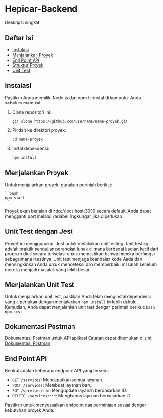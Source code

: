 # Hepicar-Backend

Deskripsi singkat.

## Daftar Isi

- [Instalasi](#instalasi)
- [Menjalankan Proyek](#menjalankan-proyek)
- [End Point API](#end-point-api)
- [Struktur Proyek](#struktur-proyek)
- [Unit Test](#unit-test)

## Instalasi

Pastikan Anda memiliki Node.js dan npm terinstal di komputer Anda sebelum memulai.

1. Clone repositori ini:
    
    ```bash
    git clone https://github.com/username/nama-proyek.git
    ```
2. Pindah ke direktori proyek:
    ```bash
    cd nama-proyek
    ```
3. Instal dependensi:
    ```bash
    npm install
    ```
## Menjalankan Proyek
Untuk menjalankan proyek, gunakan perintah berikut:

    ``bash
    npm start
    ``

Proyek akan berjalan di http://localhost:3000 secara default. Anda dapat mengganti port melalui variabel lingkungan jika diperlukan.
## Unit Test dengan Jest
Proyek ini menggunakan Jest untuk melakukan unit testing. Unit testing adalah praktik pengujian perangkat lunak di mana berbagai bagian kecil dari program diuji secara terisolasi untuk memastikan bahwa mereka berfungsi sebagaimana mestinya. Unit test menjaga keandalan kode Anda dan memungkinkan Anda untuk mendeteksi dan memperbaiki masalah sebelum mereka menjadi masalah yang lebih besar.

## Menjalankan Unit Test
Untuk menjalankan unit test, pastikan Anda telah menginstal dependensi yang diperlukan dengan menjalankan `npm install` terlebih dahulu. Kemudian, Anda dapat menjalankan unit test dengan perintah berikut:
    ```bash
    npm test
    ```
## Dokumentasi Postman

Dokumentasi Postman untuk API aplikasi Catatan dapat ditemukan di sini: [Dokumentasi Postman](https://documenter.getpostman.com/view/29804014/2s9YJc1NpF)

## End Point API

Berikut adalah beberapa endpoint API yang tersedia:

- `GET /services`: Mendapatkan semua layanan.
- `POST /services`: Membuat layanan baru.
- `PUT /services/:id`: Mengupdate layanan berdasarkan ID.
- `DELETE /services/:id`: Menghapus layanan berdasarkan ID.

Pastikan untuk menyesuaikan endpoint dan permintaan sesuai dengan kebutuhan proyek Anda.


